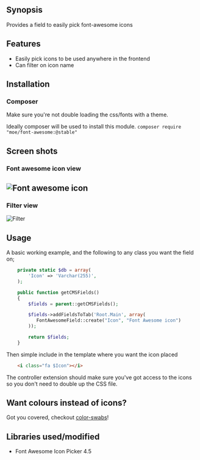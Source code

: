 ## Synopsis
Provides a field to easily pick font-awesome icons

## Features
* Easily pick icons to be used anywhere in the frontend
* Can filter on icon name

## Installation

### Composer
Make sure you're not double loading the css/fonts with a theme.

Ideally composer will be used to install this module. 
```composer require "moe/font-awesome:@stable"```

## Screen shots

### Font awesome icon view
![Font awesome icon](https://raw.githubusercontent.com/peavers/silverstripe-font-awesome/master/images/screens/font-awesome-icons.png "Icons")
---------------------------------------
### Filter view
![Filter](https://raw.githubusercontent.com/peavers/silverstripe-font-awesome/master/images/screens/font-awesome-filter.png "Filter")

## Usage
A basic working example, and the following to any class you want the field on; 

```php
    private static $db = array(
        'Icon' => 'Varchar(255)',
    );

    public function getCMSFields()
    {
        $fields = parent::getCMSFields();

        $fields->addFieldsToTab('Root.Main', array(
           FontAwesomeField::create("Icon", "Font Awesome icon")
        ));

        return $fields;
    }
```

Then simple include in the template where you want the icon placed
```html
    <i class="fa $Icon"></i>  
```

The controller extension should make sure you've got access to the icons so you don't need to double up the CSS file. 

## Want colours instead of icons? 
Got you covered, checkout [color-swabs](https://github.com/peavers/silverstripe-color-swabs)!

## Libraries used/modified
* Font Awesome Icon Picker 4.5
